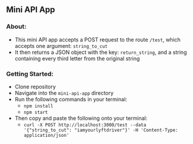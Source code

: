 ## Mini API App

### About:

- This mini API app accepts a POST request to the route `/test`, which accepts one argument: `string_to_cut`
- It then returns a JSON object with the key: `return_string`, and a string containing every third letter from the original string

### Getting Started:

- Clone repository
- Navigate into the `mini-api-app` directory
- Run the following commands in your terminal:
  - `npm install`
  - `npm start`
- Then copy and paste the following onto your terminal:
  - `curl -X POST http://localhost:3000/test --data '{"string_to_cut": "iamyourlyftdriver"}' -H 'Content-Type: application/json'`

